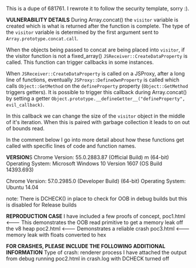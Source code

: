 This is a dupe of 681761. I rewrote it to follow the security template, sorry :).

<b>VULNERABILITY DETAILS</b>
During Array.concat() the `visitor` variable is created which is what is returned after the function is complete. The type of the `visitor` variable is determined by the first argument sent to `Array.prototype.concat.call`.

When the objects being passed to concat are being placed into `visitor`, if the visitor function is not a fixed_array() `JSReceiver::CreateDataProperty` is called. This function can trigger callbacks in some instances.

When `JSReceiver::CreateDataProperty` is called on a JSProxy, after a long line of functions, eventually `JSProxy::DefineOwnProperty` is called which calls `Object::GetMethod` on the `defineProperty` property (`Object::GetMethod` triggers getters). It is possible to trigger this callback
during Array.concat() by setting a getter `Object.prototype.__defineGetter__("defineProperty", evil_callback)`.

In this callback we can change the size of the `visitor` object in the middle of it's iteration. When this is paired with garbage collection it leads to on out of bounds read.

In the comment below I go into more detail about how these functions get called with specific lines of code and function names.

<b>VERSION</b>S
Chrome Version: 55.0.2883.87 (Official Build) m (64-bit)
Operating System: Microsoft Windows 10 Version 1607 (OS Build 14393.693)

Chrome Version: 57.0.2985.0 (Developer Build) (64-bit)
Operating System: Ubuntu 14.04

note: There is DCHECK() in place to check for OOB in debug builds but this is disabled for Release builds

<b>REPRODUCTION CASE</b>
I have included a few proofs of concept,
poc1.html <--- This demonstrates the OOB read primitive to get a memory leak off the v8 heap
poc2.html <--- Demonstrates a reliable crash
poc3.html <--- memory leak with floats converted to hex

<b>FOR CRASHES, PLEASE INCLUDE THE FOLLOWING ADDITIONAL INFORMATION</b>
Type of crash: renderer process
I have attached the output from debug running poc2.html in crash.log with DCHECK turned off
